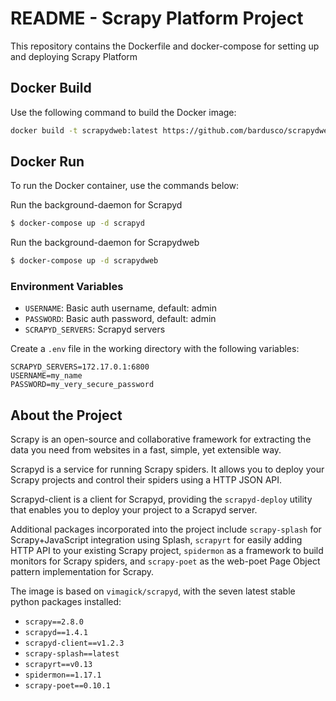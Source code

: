 # README - Scrapy Platform Project

This repository contains the Dockerfile and docker-compose for setting up and deploying Scrapy Platform

## Docker Build

Use the following command to build the Docker image:

```bash
docker build -t scrapydweb:latest https://github.com/bardusco/scrapydweb-docker.git\#master
```

## Docker Run

To run the Docker container, use the commands below:

Run the background-daemon for Scrapyd

```bash
$ docker-compose up -d scrapyd
```

Run the background-daemon for Scrapydweb

```bash
$ docker-compose up -d scrapydweb
```

### Environment Variables

- `USERNAME`: Basic auth username, default: admin
- `PASSWORD`: Basic auth password, default: admin
- `SCRAPYD_SERVERS`: Scrapyd servers

Create a `.env` file in the working directory with the following variables:

```
SCRAPYD_SERVERS=172.17.0.1:6800
USERNAME=my_name
PASSWORD=my_very_secure_password
```

## About the Project

Scrapy is an open-source and collaborative framework for extracting the data you need from websites in a fast, simple, yet extensible way.

Scrapyd is a service for running Scrapy spiders. It allows you to deploy your Scrapy projects and control their spiders using a HTTP JSON API.

Scrapyd-client is a client for Scrapyd, providing the `scrapyd-deploy` utility that enables you to deploy your project to a Scrapyd server.

Additional packages incorporated into the project include `scrapy-splash` for Scrapy+JavaScript integration using Splash, `scrapyrt` for easily adding HTTP API to your existing Scrapy project, `spidermon` as a framework to build monitors for Scrapy spiders, and `scrapy-poet` as the web-poet Page Object pattern implementation for Scrapy.

The image is based on `vimagick/scrapyd`, with the seven latest stable python packages installed:

- `scrapy==2.8.0`
- `scrapyd==1.4.1`
- `scrapyd-client==v1.2.3`
- `scrapy-splash==latest`
- `scrapyrt==v0.13`
- `spidermon==1.17.1`
- `scrapy-poet==0.10.1`
